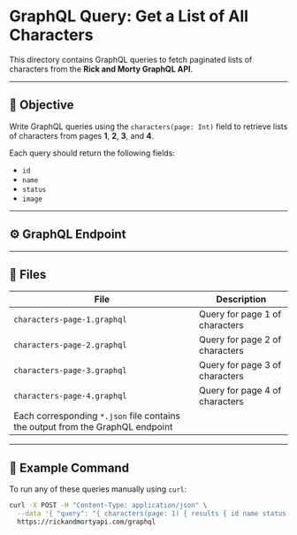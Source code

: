 # GraphQL Query: Get a List of All Characters

This directory contains GraphQL queries to fetch paginated lists of characters from the **Rick and Morty GraphQL API**.

---

## 🧩 Objective

Write GraphQL queries using the `characters(page: Int)` field to retrieve lists of characters from pages **1**, **2**, **3**, and **4**.

Each query should return the following fields:

- `id`
- `name`
- `status`
- `image`

---

## ⚙️ GraphQL Endpoint

---

## 📄 Files

| File                                                                           | Description                    |
| ------------------------------------------------------------------------------ | ------------------------------ |
| `characters-page-1.graphql`                                                    | Query for page 1 of characters |
| `characters-page-2.graphql`                                                    | Query for page 2 of characters |
| `characters-page-3.graphql`                                                    | Query for page 3 of characters |
| `characters-page-4.graphql`                                                    | Query for page 4 of characters |
| Each corresponding `*.json` file contains the output from the GraphQL endpoint |

---

## 🚀 Example Command

To run any of these queries manually using `curl`:

```bash
curl -X POST -H "Content-Type: application/json" \
  --data '{ "query": "{ characters(page: 1) { results { id name status image } } }" }' \
  https://rickandmortyapi.com/graphql
```
